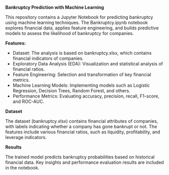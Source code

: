 **Bankruptcy Prediction with Machine Learning**

This repository contains a Jupyter Notebook for predicting bankruptcy using machine learning techniques. The Bankruptcy.ipynb notebook explores financial data, applies feature engineering, and builds predictive models to assess the likelihood of bankruptcy for companies.

**Features:**

- Dataset: The analysis is based on bankruptcy.xlsx, which contains financial indicators of companies.
- Exploratory Data Analysis (EDA): Visualization and statistical analysis of financial ratios.
- Feature Engineering: Selection and transformation of key financial metrics.
- Machine Learning Models: Implementing models such as Logistic Regression, Decision Trees, Random Forest, and others.
- Performance Metrics: Evaluating accuracy, precision, recall, F1-score, and ROC-AUC.

**Dataset**

The dataset (bankruptcy.xlsx) contains financial attributes of companies, with labels indicating whether a company has gone bankrupt or not. The features include various financial ratios, such as liquidity, profitability, and leverage indicators.

**Results**

The trained model predicts bankruptcy probabilities based on historical financial data. Key insights and performance evaluation results are included in the notebook.
